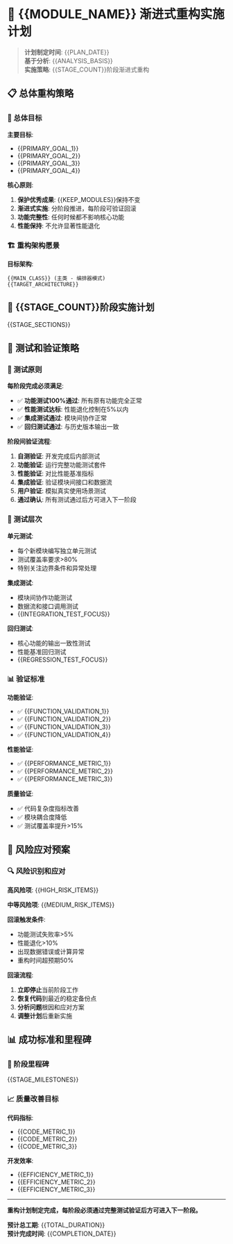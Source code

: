 # 🚀 {{MODULE_NAME}} 渐进式重构实施计划

> **计划制定时间**: {{PLAN_DATE}}  
> **基于分析**: {{ANALYSIS_BASIS}}  
> **实施策略**: {{STAGE_COUNT}}阶段渐进式重构  

## 📋 总体重构策略

### 🎯 总体目标

**主要目标**:
- {{PRIMARY_GOAL_1}}
- {{PRIMARY_GOAL_2}}
- {{PRIMARY_GOAL_3}}
- {{PRIMARY_GOAL_4}}

**核心原则**:
1. **保护优秀成果**: {{KEEP_MODULES}}保持不变
2. **渐进式实施**: 分阶段推进，每阶段可验证回滚
3. **功能完整性**: 任何时候都不影响核心功能
4. **性能保持**: 不允许显著性能退化

### 🏗️ 重构架构愿景

**目标架构**:
```
{{MAIN_CLASS}} (主类 - 编排器模式)
{{TARGET_ARCHITECTURE}}
```

## 📅 {{STAGE_COUNT}}阶段实施计划

{{STAGE_SECTIONS}}

## 🧪 测试和验证策略

### 🎯 测试原则

**每阶段完成必须满足**:
- ✅ **功能测试100%通过**: 所有原有功能完全正常
- ✅ **性能测试达标**: 性能退化控制在5%以内
- ✅ **集成测试通过**: 模块间协作正常
- ✅ **回归测试通过**: 与历史版本输出一致

**阶段间验证流程**:
1. **自测验证**: 开发完成后内部测试
2. **功能验证**: 运行完整功能测试套件
3. **性能验证**: 对比性能基准指标
4. **集成验证**: 验证模块间接口和数据流
5. **用户验证**: 模拟真实使用场景测试
6. **通过确认**: 所有测试通过后方可进入下一阶段

### 🔧 测试层次

**单元测试**:
- 每个新模块编写独立单元测试
- 测试覆盖率要求>80%
- 特别关注边界条件和异常处理

**集成测试**:
- 模块间协作功能测试
- 数据流和接口调用测试
- {{INTEGRATION_TEST_FOCUS}}

**回归测试**:
- 核心功能的输出一致性测试
- 性能基准回归测试
- {{REGRESSION_TEST_FOCUS}}

### 📊 验证标准

**功能验证**:
- ✅ {{FUNCTION_VALIDATION_1}}
- ✅ {{FUNCTION_VALIDATION_2}}
- ✅ {{FUNCTION_VALIDATION_3}}
- ✅ {{FUNCTION_VALIDATION_4}}

**性能验证**:
- ✅ {{PERFORMANCE_METRIC_1}}
- ✅ {{PERFORMANCE_METRIC_2}}
- ✅ {{PERFORMANCE_METRIC_3}}

**质量验证**:
- ✅ 代码复杂度指标改善
- ✅ 模块耦合度降低
- ✅ 测试覆盖率提升>15%

## 🚨 风险应对预案

### 🔍 风险识别和应对

**高风险项**:
{{HIGH_RISK_ITEMS}}

**中等风险项**:
{{MEDIUM_RISK_ITEMS}}

**回滚触发条件**:
- 功能测试失败率>5%
- 性能退化>10%
- 出现数据错误或计算异常
- 重构时间超预期50%

**回滚流程**:
1. **立即停止**当前阶段工作
2. **恢复代码**到最近的稳定备份点
3. **分析问题**根因和应对方案
4. **调整计划**后重新实施

## 📊 成功标准和里程碑

### 🎯 阶段里程碑

{{STAGE_MILESTONES}}

### 📈 质量改善目标

**代码指标**:
- {{CODE_METRIC_1}}
- {{CODE_METRIC_2}}
- {{CODE_METRIC_3}}

**开发效率**:
- {{EFFICIENCY_METRIC_1}}
- {{EFFICIENCY_METRIC_2}}
- {{EFFICIENCY_METRIC_3}}

---

**重构计划制定完成，每阶段必须通过完整测试验证后方可进入下一阶段。**

**预计总工期**: {{TOTAL_DURATION}}  
**预计完成时间**: {{COMPLETION_DATE}}  
